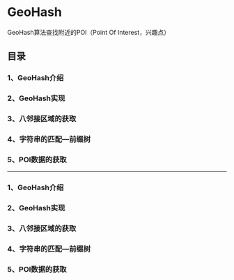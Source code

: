 # GeoHash #
GeoHash算法查找附近的POI（Point Of Interest，兴趣点）
## 目录
### 1、GeoHash介绍
### 2、GeoHash实现
### 3、八邻接区域的获取
### 4、字符串的匹配—前缀树
### 5、POI数据的获取

---------
### 1、GeoHash介绍

### 2、GeoHash实现

### 3、八邻接区域的获取

### 4、字符串的匹配—前缀树

### 5、POI数据的获取
